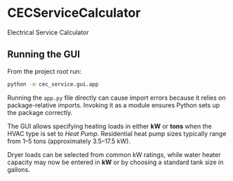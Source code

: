 # CECServiceCalculator
Electrical Service Calculator

## Running the GUI

From the project root run:

```bash
python -m cec_service.gui.app
```

Running the `app.py` file directly can cause import errors because it relies on
package-relative imports. Invoking it as a module ensures Python sets up the
package correctly.

The GUI allows specifying heating loads in either **kW** or **tons** when the
HVAC type is set to *Heat Pump*. Residential heat pump sizes typically range
from 1–5 tons (approximately 3.5–17.5&nbsp;kW).

Dryer loads can be selected from common kW ratings, while water heater capacity
may now be entered in **kW** or by choosing a standard tank size in gallons.
